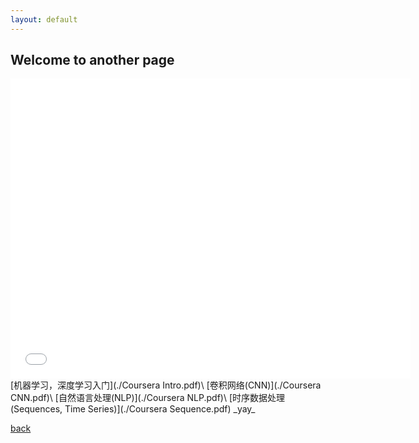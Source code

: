 ```yaml
---
layout: default
---
```


## Welcome to another page
<iframe src="./Coursera All.pdf" style="width:640px; height:480px;" frameborder="0"></iframe>
[机器学习，深度学习入门](./Coursera Intro.pdf)\
[卷积网络(CNN)](./Coursera CNN.pdf)\
[自然语言处理(NLP)](./Coursera NLP.pdf)\
[时序数据处理(Sequences, Time Series)](./Coursera Sequence.pdf)
_yay_


[back](./)

